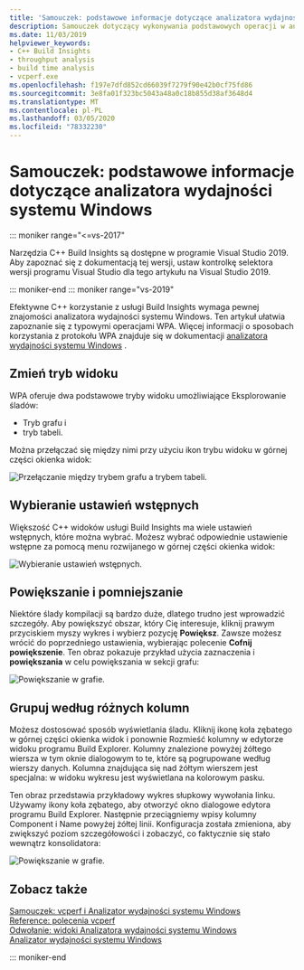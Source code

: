 ```yaml
---
title: 'Samouczek: podstawowe informacje dotyczące analizatora wydajności systemu Windows'
description: Samouczek dotyczący wykonywania podstawowych operacji w analizatorze wydajności systemu Windows.
ms.date: 11/03/2019
helpviewer_keywords:
- C++ Build Insights
- throughput analysis
- build time analysis
- vcperf.exe
ms.openlocfilehash: f197e7dfd852cd66039f7279f90e42b0cf75fd86
ms.sourcegitcommit: 3e8fa01f323bc5043a48a0c18b855d38af3648d4
ms.translationtype: MT
ms.contentlocale: pl-PL
ms.lasthandoff: 03/05/2020
ms.locfileid: "78332230"
---
```

# <a name="tutorial-windows-performance-analyzer-basics"></a>Samouczek: podstawowe informacje dotyczące analizatora wydajności systemu Windows

::: moniker range="<=vs-2017"

Narzędzia C++ Build Insights są dostępne w programie Visual Studio 2019. Aby zapoznać się z dokumentacją tej wersji, ustaw kontrolkę selektora wersji programu Visual Studio dla tego artykułu na Visual Studio 2019.

::: moniker-end
::: moniker range="vs-2019"

Efektywne C++ korzystanie z usługi Build Insights wymaga pewnej znajomości analizatora wydajności systemu Windows. Ten artykuł ułatwia zapoznanie się z typowymi operacjami WPA. Więcej informacji o sposobach korzystania z protokołu WPA znajduje się w dokumentacji [analizatora wydajności systemu Windows](/windows-hardware/test/wpt/windows-performance-analyzer) .

## <a name="change-the-view-mode"></a>Zmień tryb widoku

WPA oferuje dwa podstawowe tryby widoku umożliwiające Eksplorowanie śladów:

- Tryb grafu i
- tryb tabeli.

Można przełączać się między nimi przy użyciu ikon trybu widoku w górnej części okienka widok:

![Przełączanie między trybem grafu a trybem tabeli.](media/wpa-switching-view-mode.gif)

## <a name="select-presets"></a>Wybieranie ustawień wstępnych

Większość C++ widoków usługi Build Insights ma wiele ustawień wstępnych, które można wybrać. Możesz wybrać odpowiednie ustawienie wstępne za pomocą menu rozwijanego w górnej części okienka widok:

![Wybieranie ustawień wstępnych.](media/wpa-presets.png)

## <a name="zoom-in-and-out"></a>Powiększanie i pomniejszanie

Niektóre ślady kompilacji są bardzo duże, dlatego trudno jest wprowadzić szczegóły. Aby powiększyć obszar, który Cię interesuje, kliknij prawym przyciskiem myszy wykres i wybierz pozycję **Powiększ**. Zawsze możesz wrócić do poprzedniego ustawienia, wybierając polecenie **Cofnij powiększenie**. Ten obraz pokazuje przykład użycia zaznaczenia i **powiększania** w celu powiększania w sekcji grafu:

![Powiększanie w grafie.](media/wpa-zooming.gif)

## <a name="group-by-different-columns"></a>Grupuj według różnych kolumn

Możesz dostosować sposób wyświetlania śladu. Kliknij ikonę koła zębatego w górnej części okienka widok i ponownie Rozmieść kolumny w edytorze widoku programu Build Explorer. Kolumny znalezione powyżej żółtego wiersza w tym oknie dialogowym to te, które są pogrupowane według wierszy danych. Kolumna znajdująca się nad żółtym wierszem jest specjalna: w widoku wykresu jest wyświetlana na kolorowym pasku.

Ten obraz przedstawia przykładowy wykres słupkowy wywołania linku. Używamy ikony koła zębatego, aby otworzyć okno dialogowe edytora programu Build Explorer. Następnie przeciągniemy wpisy kolumny Component i Name powyżej żółtej linii. Konfiguracja została zmieniona, aby zwiększyć poziom szczegółowości i zobaczyć, co faktycznie się stało wewnątrz konsolidatora:

![Powiększanie w grafie.](media/wpa-grouping.gif)

## <a name="see-also"></a>Zobacz także

[Samouczek: vcperf i Analizator wydajności systemu Windows](vcperf-and-wpa.md)\
[Reference: polecenia vcperf](/cpp/build-insights/reference/vcperf-commands)\
[Odwołanie: widoki Analizatora wydajności systemu Windows](/cpp/build-insights/reference/wpa-views)\
[Analizator wydajności systemu Windows](/windows-hardware/test/wpt/windows-performance-analyzer)

::: moniker-end
